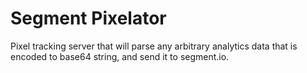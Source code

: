 # Segment Pixelator

Pixel tracking server that will parse any arbitrary analytics data that is encoded to base64 string, and send it to segment.io.
